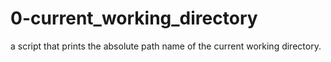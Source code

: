 # 0-current_working_directory
a script that prints the absolute path name of the current working directory.
